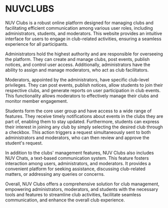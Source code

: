 # NUVCLUBS

NUV Clubs is a robust online platform designed for managing clubs and facilitating efficient communication among various user roles, including administrators, students, and moderators. This website provides an intuitive interface for users to engage in club-related activities, ensuring a seamless experience for all participants.

Administrators hold the highest authority and are responsible for overseeing the platform. They can create and manage clubs, post events, publish notices, and control user access. Additionally, administrators have the ability to assign and manage moderators, who act as club facilitators.

Moderators, appointed by the administrators, have specific club-level privileges. They can post events, publish notices, allow students to join their respective clubs, and generate reports on user participation in club events. This functionality allows moderators to effectively manage their clubs and monitor member engagement.

Students form the core user group and have access to a wide range of features. They receive timely notifications about events in the clubs they are part of, enabling them to stay updated. Furthermore, students can express their interest in joining any club by simply selecting the desired club through a checkbox. This action triggers a request simultaneously sent to both administrators and moderators, who can then review and approve the student's request.

In addition to the clubs' management features, NUV Clubs also includes NUV Chats, a text-based communication system. This feature fosters interaction among users, administrators, and moderators. It provides a convenient platform for seeking assistance, discussing club-related matters, or addressing any queries or concerns.

Overall, NUV Clubs offers a comprehensive solution for club management, empowering administrators, moderators, and students with the necessary tools and features to streamline club activities, facilitate seamless communication, and enhance the overall club experience.

